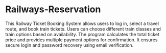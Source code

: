 # Railways-Reservation
This Railway Ticket Booking System allows users to log in, select a travel route, and book train tickets. Users can choose different train classes and train options based on availability. The program calculates the total ticket price and provides multiple payment options for confirmation. It ensures secure login and password recovery using email verification.

